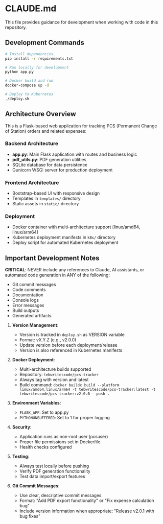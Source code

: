 # CLAUDE.md

This file provides guidance for development when working with code in this repository.

## Development Commands

```bash
# Install dependencies
pip install -r requirements.txt

# Run locally for development
python app.py

# Docker build and run
docker-compose up -d

# Deploy to Kubernetes
./deploy.sh
```

## Architecture Overview

This is a Flask-based web application for tracking PCS (Permanent Change of Station) orders and related expenses:

### Backend Architecture
- **app.py**: Main Flask application with routes and business logic
- **pdf_utils.py**: PDF generation utilities
- SQLite database for data persistence
- Gunicorn WSGI server for production deployment

### Frontend Architecture
- Bootstrap-based UI with responsive design
- Templates in `templates/` directory
- Static assets in `static/` directory

### Deployment
- Docker container with multi-architecture support (linux/amd64, linux/arm64)
- Kubernetes deployment manifests in `k8s/` directory
- Deploy script for automated Kubernetes deployment

## Important Development Notes

**CRITICAL**: NEVER include any references to Claude, AI assistants, or automated code generation in ANY of the following:
- Git commit messages
- Code comments
- Documentation
- Console logs
- Error messages
- Build outputs
- Generated artifacts

1. **Version Management**:
   - Version is tracked in `deploy.sh` as VERSION variable
   - Format: vX.Y.Z (e.g., v2.0.0)
   - Update version before each deployment/release
   - Version is also referenced in Kubernetes manifests

2. **Docker Deployment**:
   - Multi-architecture builds supported
   - Repository: `tebwritescode/pcs-tracker`
   - Always tag with version and latest
   - Build command: `docker buildx build --platform linux/amd64,linux/arm64 -t tebwritescode/pcs-tracker:latest -t tebwritescode/pcs-tracker:v2.0.0 --push .`

3. **Environment Variables**:
   - `FLASK_APP`: Set to app.py
   - `PYTHONUNBUFFERED`: Set to 1 for proper logging

4. **Security**:
   - Application runs as non-root user (pcsuser)
   - Proper file permissions set in Dockerfile
   - Health checks configured

5. **Testing**:
   - Always test locally before pushing
   - Verify PDF generation functionality
   - Test data import/export features

6. **Git Commit Messages**:
   - Use clear, descriptive commit messages
   - Format: "Add PDF export functionality" or "Fix expense calculation bug"
   - Include version information when appropriate: "Release v2.0.1 with bug fixes"